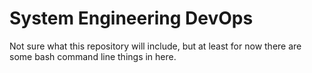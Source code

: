 # System Engineering DevOps #
Not sure what this repository will include, but at least for now there are some bash command line things in here.
